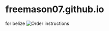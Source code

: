 # freemason07.github.io

for belize
![Order instructions](https://user-images.githubusercontent.com/129541588/229194362-942f68b1-e66a-4d6a-8f2d-8a5203cbc4a9.PNG)
